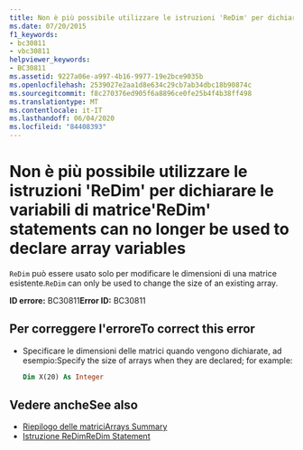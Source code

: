 ```yaml
---
title: Non è più possibile utilizzare le istruzioni 'ReDim' per dichiarare le variabili di matrice
ms.date: 07/20/2015
f1_keywords:
- bc30811
- vbc30811
helpviewer_keywords:
- BC30811
ms.assetid: 9227a06e-a997-4b16-9977-19e2bce9035b
ms.openlocfilehash: 2539027e2aa1d8e634c29cb7ab34dbc18b90874c
ms.sourcegitcommit: f8c270376ed905f6a8896ce0fe25b4f4b38ff498
ms.translationtype: MT
ms.contentlocale: it-IT
ms.lasthandoff: 06/04/2020
ms.locfileid: "84408393"
---
```

# <a name="redim-statements-can-no-longer-be-used-to-declare-array-variables"></a><span data-ttu-id="2c5c4-102">Non è più possibile utilizzare le istruzioni 'ReDim' per dichiarare le variabili di matrice</span><span class="sxs-lookup"><span data-stu-id="2c5c4-102">'ReDim' statements can no longer be used to declare array variables</span></span>

<span data-ttu-id="2c5c4-103">`ReDim` può essere usato solo per modificare le dimensioni di una matrice esistente.</span><span class="sxs-lookup"><span data-stu-id="2c5c4-103">`ReDim` can only be used to change the size of an existing array.</span></span>

<span data-ttu-id="2c5c4-104">**ID errore:** BC30811</span><span class="sxs-lookup"><span data-stu-id="2c5c4-104">**Error ID:** BC30811</span></span>

## <a name="to-correct-this-error"></a><span data-ttu-id="2c5c4-105">Per correggere l'errore</span><span class="sxs-lookup"><span data-stu-id="2c5c4-105">To correct this error</span></span>

- <span data-ttu-id="2c5c4-106">Specificare le dimensioni delle matrici quando vengono dichiarate, ad esempio:</span><span class="sxs-lookup"><span data-stu-id="2c5c4-106">Specify the size of arrays when they are declared; for example:</span></span>

  ```vb
  Dim X(20) As Integer
  ```

## <a name="see-also"></a><span data-ttu-id="2c5c4-107">Vedere anche</span><span class="sxs-lookup"><span data-stu-id="2c5c4-107">See also</span></span>

- [<span data-ttu-id="2c5c4-108">Riepilogo delle matrici</span><span class="sxs-lookup"><span data-stu-id="2c5c4-108">Arrays Summary</span></span>](../language-reference/keywords/arrays-summary.md)
- [<span data-ttu-id="2c5c4-109">Istruzione ReDim</span><span class="sxs-lookup"><span data-stu-id="2c5c4-109">ReDim Statement</span></span>](../language-reference/statements/redim-statement.md)
